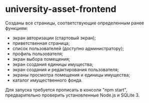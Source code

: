 # university-asset-frontend

Созданы все страницы, соответствующие определенным ранее функциям:
 - экран авторизации (стартовый экран);
 - приветственная страница;
 - список пользователей (доступно администратору);
 - профиль пользователя;
 - экран выбора помещения;
 - экран создания единицы имущества;
 - экран создания и редактирования пользователя;
 - экраны просмотра помещения и единицы имущества;
 - каталог имущественного фонда.

Для запуска требуется прописать в консоли "npm start", предварительно проверить установленные Node.js и SQLite 3.
